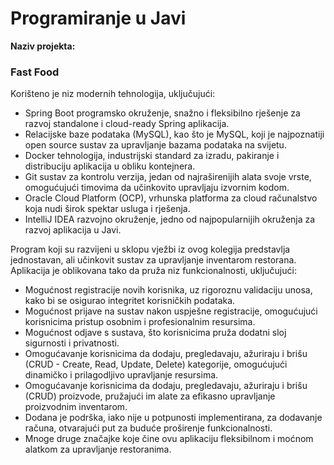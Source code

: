 # Programiranje u Javi

**Naziv projekta:** 
### Fast Food


Korišteno je niz modernih tehnologija, uključujući:

- Spring Boot programsko okruženje, snažno i fleksibilno rješenje za razvoj standalone i cloud-ready Spring aplikacija.
- Relacijske baze podataka (MySQL), kao što je MySQL, koji je najpoznatiji open source sustav za upravljanje bazama podataka na svijetu.
- Docker tehnologija, industrijski standard za izradu, pakiranje i distribuciju aplikacija u obliku kontejnera.
- Git sustav za kontrolu verzija, jedan od najraširenijih alata svoje vrste, omogućujući timovima da učinkovito upravljaju izvornim kodom.
- Oracle Cloud Platform (OCP), vrhunska platforma za cloud računalstvo koja nudi širok spektar usluga i rješenja.
- IntelliJ IDEA razvojno okruženje, jedno od najpopularnijih okruženja za razvoj aplikacija u Javi.



Program koji su razvijeni u sklopu vježbi iz ovog kolegija predstavlja jednostavan, ali učinkovit sustav za upravljanje inventarom restorana. Aplikacija je oblikovana tako da pruža niz funkcionalnosti, uključujući:

- Mogućnost registracije novih korisnika, uz rigoroznu validaciju unosa, kako bi se osigurao integritet korisničkih podataka.
- Mogućnost prijave na sustav nakon uspješne registracije, omogućujući korisnicima pristup osobnim i profesionalnim resursima.
- Mogućnost odjave s sustava, što korisnicima pruža dodatni sloj sigurnosti i privatnosti.
- Omogućavanje korisnicima da dodaju, pregledavaju, ažuriraju i brišu (CRUD - Create, Read, Update, Delete) kategorije, omogućujući dinamičko i prilagodljivo upravljanje resursima.
- Omogućavanje korisnicima da dodaju, pregledavaju, ažuriraju i brišu (CRUD) proizvode, pružajući im alate za efikasno upravljanje proizvodnim inventarom.
- Dodana je podrška, iako nije u potpunosti implementirana, za dodavanje računa, otvarajući put za buduće proširenje funkcionalnosti.
- Mnoge druge značajke koje čine ovu aplikaciju fleksibilnom i moćnom alatkom za upravljanje restoranima.
